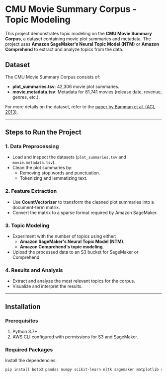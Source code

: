 # CMU Movie Summary Corpus - Topic Modeling

This project demonstrates topic modeling on the **CMU Movie Summary Corpus**, a dataset containing movie plot summaries and metadata. The project uses **Amazon SageMaker's Neural Topic Model (NTM)** or **Amazon Comprehend** to extract and analyze topics from the data.

## Dataset

The CMU Movie Summary Corpus consists of:
- **plot_summaries.tsv**: 42,306 movie plot summaries.
- **movie.metadata.tsv**: Metadata for 81,741 movies (release date, revenue, genres, etc.).

For more details on the dataset, refer to the [paper by Bamman et al. (ACL 2013)](http://www.cs.cmu.edu/~dbamman/pubs/pdf/bamman+oconnor+smith.acl13.pdf).

---

## Steps to Run the Project

### 1. Data Preprocessing
- Load and inspect the datasets (`plot_summaries.tsv` and `movie.metadata.tsv`).
- Clean the plot summaries by:
  - Removing stop words and punctuation.
  - Tokenizing and lemmatizing text.

### 2. Feature Extraction
- Use **CountVectorizer** to transform the cleaned plot summaries into a document-term matrix.
- Convert the matrix to a sparse format required by Amazon SageMaker.

### 3. Topic Modeling
- Experiment with the number of topics using either:
  - **Amazon SageMaker's Neural Topic Model (NTM)**.
  - **Amazon Comprehend's topic modeling**.
- Upload the processed data to an S3 bucket for SageMaker or Comprehend.

### 4. Results and Analysis
- Extract and analyze the most relevant topics for the corpus.
- Visualize and interpret the results.

---

## Installation

### Prerequisites
1. Python 3.7+
2. AWS CLI configured with permissions for S3 and SageMaker.

### Required Packages
Install the dependencies:
```bash
pip install boto3 pandas numpy scikit-learn nltk sagemaker matplotlib seaborn
